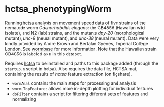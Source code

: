 # hctsa_phenotypingWorm
Running [hctsa](github.com/benfulcher/hctsa) analysis on movement speed data of five strains of the nematode worm *Caenorhabditis elegans*: the CB4856 (Hawaiian wild isolate), and N2 (lab) strains, and the mutants *dpy-20* (morphological mutant), *unc-9* (neural mutant), and *unc-38* (neural mutant).
Data were very kindly provided by Andre Brown and Bertalan Gyenes, Imperial College London.
See [wormbase](wormbase.org) for more information.
Note that the Hawaiian strain CB4856 is labeled as `H` in this dataset.

Requires [hctsa](github.com/benfulcher/hctsa) to be installed and paths to this package added (through the `startup.m` script in hctsa).
Also requires the data file, HCTSA.mat, containing the results of *hctsa* feature extraction (on figshare).

* `wormAnal` contains the main steps for processing and analysis
* `worm_TopFeatures` allows more in-depth plotting for individual features
* `doFilter` contains a script for filtering different sets of features and normalizing
